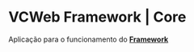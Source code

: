 # VCWeb Framework | Core

Aplicação para o funcionamento do **[Framework](https://github.com/vagnercardosoweb/navegarte)**
